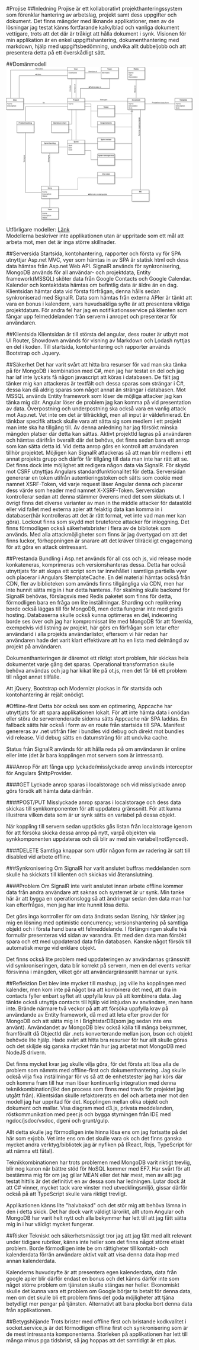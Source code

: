 #Projise
##Inledning
Projise är ett kollaborativt projekthanteringssystem som förenklar hantering av arbetslag, projekt samt dess uppgifter och dokument. Det finns mängder med liknande applikationer, men av de lösningar jag testat känns fortfarande kalkylblad och vanliga dokument vettigare, trots att det där är tråkigt att hålla dokument i synk. Visionen för min applikation är en enkel uppgiftshantering, dokumenthantering med markdown, hjälp med uppgiftsbedömning, undvika allt dubbeljobb och att presentera detta på ett överskådligt sätt.

##Domänmodell
![DomainModel](documentation/DomainModel.png)

Utförligare modeller: [Länk](documentation/domain.md)  
Modellerna beskriver inte applikationen utan är uppritade som ett mål att arbeta mot, men det är inga större skillnader.

##Serversida
Startsida, kontohantering, rapporter och första vy för SPA utnyttjar Asp.net MVC, vyer som hämtas in av SPA är statisk html och dess data hämtas från Asp.net Web API. SignalR används för synkronisering, MongoDB används för all användar- och projektdata, Entity framework(MSSQL) sköter data från Google Contacts och Google Calendar. Kalender och kontaktdata hämtas om befintlig data är äldre än en dag. Klientsidan hämtar data vid första förfrågan, denna hålls sedan synkroniserad med SignalR. Data som hämtas från externa APIer är tänkt att vara en bonus i kalendern, vars huvudsakliga syfte är att presentera viktiga projektdatum. För andra fel har jag en notifikationsservice på klienten som fångar upp felmeddelanden från servern i anropet och presenterar för användaren.

##Klientsida
Klientsidan är till största del angular, dess router är utbytt mot UI Router, Showdown används för visning av Markdown och Lodash nyttjas en del i koden. Till startsida, kontohantering och rapporter används Bootstrap och Jquery.

##Säkerhet
Det har varit svårt att hitta bra resurser för vad man ska tänka på för MongoDB i kombination med C#, men jag har testat en del och jag har iaf inte lyckats få någon javascript att köras i databasen. De fält jag tänker mig kan attackeras är textfält och dessa sparas som strängar i C#, dessa kan då aldrig sparas som något annat än strängar i databasen. Mot MSSQL används Entity framework som löser de möjliga attacker jag kan tänka mig där. Angular löser de problem jag kan komma på vid presentation av data. Överpostning och underpostning ska också vara en vanlig attack mot Asp.net. Vet inte om det är tillräckligt, men all input är väldefinierad. En tänkbar specifik attack skulle vara att sätta sig som medlem i ett projekt man inte ska ha tillgång till. Av denna anledning har jag försökt minska mängden platser där detta kan sättas. Aktivt projektId lagras på användaren och hämtas därifrån överallt där det behövs, det finns sedan bara ett anrop som kan sätta detta id. Vid detta anrop görs en kontroll att användaren tillhör projektet. Möjligen kan SignalR attackeras så att man blir medlem i ett annat projekts grupp och därför får tillgång till data man inte har rätt att se. Det finns dock inte möjlighet att redigera någon data via SignalR. För skydd mot CSRF utnyttjas Angulars standardfunktionalitet för detta. Serversidan genererar en token utifrån autentieringstoken och sätts som cookie med namnet XSRF-Token, vid varje request läser Angular denna och placerar dess värde som header med namnet X-XSRF-Token. Serversidan kontrollerar sedan att denna stämmer överens med det som skickats ut. I övrigt finns det diverse varianter av man in the middle attacker för datastöld eller vid fallet med externa apier att felaktig data kan komma in i databaser(här kontrolleras att det är rätt format, vet inte vad man mer kan göra). Lockout finns som skydd mot bruteforce attacker för inloggning. Det finns förmodligen också säkerhetsbrister i flera av de bibliotek som används. Med alla attackmöjligheter som finns är jag övertygad om att det finns luckor, förhoppningen är snarare att det kräver tillräckligt engagemang för att göra en attack ointressant.

##Prestanda
Bundling i Asp.net används för all css och js, vid release mode konkateneras, komprimeras och versionshanteras dessa. Detta har också utnyttjats för att skapa ett script som tar innehållet i samtliga partiella vyer och placerar i Angulars $templateCache. En del material hämtas också från CDN, fler av biblioteken som används finns tillgängliga via CDN, men har inte hunnit sätta mig in i hur detta hanteras. För skalning skulle backend för SignalR behövas, förslagsvis med Redis paketet som finns för detta, förmodligen bara en fråga om lite inställningar. Sharding och replikering borde också läggas till för MongoDB, men detta fungerar inte med gratis hosting. Databaserna skulle också kunna optimeras en del, indexering borde ses över och jag har kompromissat lite med MongoDB för att förenkla, exempelvis vid listning av projekt, här görs en förfrågan som letar efter användarid i alla projekts användarlistor, eftersom vi här redan har användaren hade det varit klart effektivare att ha en lista med delmängd av projekt på användaren.

Dokumenthanteringen är däremot ett riktigt stort problem, här skickas hela dokumentet varje gång det sparas. Operational transformation skulle behöva användas och jag har kikat lite på ot.js, men det får bli ett problem till något annat tillfälle.

Att jQuery, Bootstrap och Modernizr plockas in för startsida och kontohantering är rejält onödigt.

#Offline-first
Detta bör också ses som en optimering, Appcache har utnyttjats för att spara applikationen lokalt. För att inte hämta data i onödan eller störa de serverrenderade sidorna sätts Appcache när SPA laddas. En fallback sätts här också i form av en route från startsida till SPA. Manifest genereras av .net utifrån filer i bundles vid debug och direkt mot bundles vid release. Vid debug sätts en datumsträng för att undvika cache.

Status från SignalR används för att hålla reda på om användaren är online eller inte (det är bara kopplingen mot servern som är intressant).

###Anrop
För att fånga upp lyckade/misslyckade anrop används interceptor för Angulars $httpProvider.

####GET
Lyckade anrop sparas i localstorage och vid misslyckade anrop görs försök att hämta data därifrån.

####POST/PUT
Misslyckade anrop sparas i localstorage och dess data skickas till synkkomponenten för att uppdatera gränssnitt. För att kunna illustrera vilken data som är ur synk sätts en variabel på dessa objekt.

När koppling till servern sedan upptäcks gås listan från localstorage igenom för att försöka skicka dessa anrop på nytt, varpå objekten via synkkomponenten uppdateras och då blir av med sin variabel(notSynced).

####DELETE
Samtliga knappar som utför någon form av radering är satt till disabled vid arbete offline.

###Synkronisering
Om SignalR har varit anslutet buffras meddelanden som skulle ha skickats till klienten och skickas vid återanslutning.

####Problem
Om SignalR inte varit anslutet innan arbete offline kommer data från andra användare att saknas och systemet är ur synk. Min tanke här är att bygga en operationslogg så att ändringar sedan den data man har kan efterfrågas, men jag har inte hunnit lösa detta.

Det görs inga kontroller för om data ändrats sedan läsning, här tänker jag mig en lösning med optimistic concurrency; versionshantering på samtliga objekt och i första hand bara ett felmeddelande. I förlängningen skulle två formulär presenteras vid sidan av varandra. Ett med den data man försökt spara och ett med uppdaterad data från databasen. Kanske något försök till automatisk merge vid enklare objekt.

Det finns också lite problem med uppdateringen av användarnas gränssnitt vid synkroniseringen, data blir korrekt på servern, men en del events verkar försvinna i mängden, vilket gör att användargränssnitt hamnar ur synk.

##Reflektion
Det blev inte mycket till mashup, jag ville ha kopplingen med kalender, men kom inte på något bra att kombinera det med, att dra in contacts fyller enbart syftet att uppfylla krav på att kombinera data. Jag tänkte också utnyttja contacts till hjälp vid inbjudan av användare, men hann inte. Brände närmare två veckor på att att försöka uppfylla krav på användande av Entity framework, då med att leta efter provider för MongoDB och att sätta mig in i BrightstarDB(som jag sedan inte ens använt). Användandet av MongoDB blev också källa till många bekymmer, framförallt då ObjectId där .nets konverterande mellan json, bson och objekt behövde lite hjälp. Hade svårt att hitta bra resurser för hur allt skulle göras och det skiljde sig ganska mycket från hur jag arbetat mot MongoDB med NodeJS drivern.

Det finns mycket kvar jag skulle vilja göra, för det första att lösa alla de problem som nämnts med offline-first och dokumenthantering. Jag skulle också vilja fixa inställningar för vs så att de enhetstester jag har körs där och komma fram till hur man löser kontinuerlig integration med denna teknikkombination(likt den process som finns med travis för projektet jag utgått från). Klientsidan skulle refaktorerats en del och arbeta mer mot den modell jag har uppritad för det. Kopplingen mellan olika objekt och dokument och mallar. Visa diagram med d3.js, privata meddelanden, röstkommunikation med peer.js och bygga styrningen från IDE med ngdoc/jsdoc/vsdoc, dgeni och grunt/gulp.

Allt detta skulle jag förmodligen inte hinna lösa ens om jag fortsatte på det här som exjobb. Vet inte ens om det skulle vara ok och det finns ganska mycket andra verktyg/bibliotek jag är nyfiken på (React, Rxjs, TypeScript för att nämna ett fåtal). 

Teknikkombinationen har trots problemen med MongoDB varit riktigt trevlig, blir nog kanon när bättre stöd för NoSQL kommer med EF7. Har svårt för att bestämma mig för om jag gillar MEAN eller det här mest, men av allt jag testat hittils är det definitivt en av dessa som har ledningen. Lutar dock åt att C# vinner, mycket tack vare vinster med utvecklingsmiljö, gissar därför också på att TypeScript skulle vara riktigt trevligt.

Applikationen känns lite "halvbakad" och det stör mig att behöva lämna in den i detta skick. Det har dock varit väldigt lärorikt, allt utom Angular och MongoDB har varit helt nytt och alla bekymmer har lett till att jag fått sätta mig in i hur väldigt mycket fungerar.

##Risker
Tekniskt och säkerhetsmässigt tror jag att jag fått med allt relevant under tidigare rubriker, känns inte heller som det finns något större etiskt problem. Borde förmodligen inte be om rättigheter till kontakt- och kalenderdata förrän användare aktivt valt att visa denna data ihop med annan kalenderdata. 

Kalenderns huvudsyfte är att presentera egen kalenderdata, data från google apier blir därför endast en bonus och det känns därför inte som något större problem om tjänsten skulle stängas ner heller. Ekonomiskt skulle det kunna vara ett problem om Google börjar ta betalt för denna data, men om det skulle bli ett problem finns det goda möjligheter att tjäna betydligt mer pengar på tjänsten. Alternativt att bara plocka bort denna data från applikationen.

##Betygshöjande
Trots brister med offline first och bristande kodkvalitet i socket.service.js är det förmodligen offline first och synkronisering som är de mest intressanta komponenterna. Storleken på applikationen har lett till många minus pga tidsbrist, så jag hoppas att det samtidigt är ett plus.
